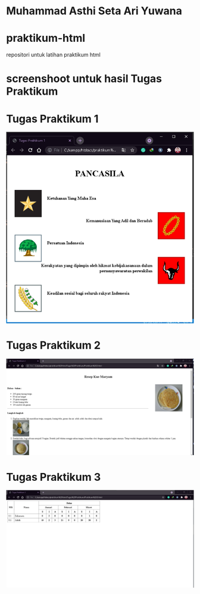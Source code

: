 # Muhammad Asthi Seta Ari Yuwana
# praktikum-html
repositori untuk latihan praktikum html

# screenshoot untuk hasil Tugas Praktikum

# Tugas Praktikum 1
![alt text](https://github.com/AkuraDiary/praktikum-html/blob/main/Tugas%20Praktikum/ss%20praktikum%201.png)

# Tugas Praktikum 2
![alt text](https://github.com/AkuraDiary/praktikum-html/blob/main/Tugas%20Praktikum/ss%20praktikum%202.png)


# Tugas Praktikum 3
![alt text](https://github.com/AkuraDiary/praktikum-html/blob/main/Tugas%20Praktikum/ss%20praktikum%203.png)
